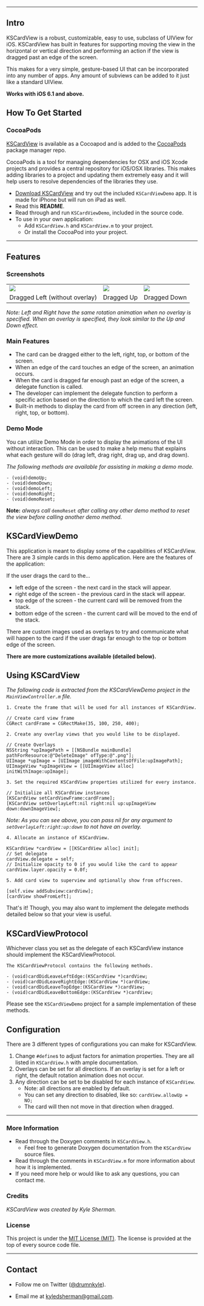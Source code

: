 ___
## Intro

KSCardView is a robust, customizable, easy to use, subclass of UIView for iOS. KSCardView has built in features for supporting moving the view in the horizontal or vertical direction and performing an action if the view is dragged past an edge of the screen.

This makes for a very simple, gesture-based UI that can be incorporated into any number of apps. Any amount of subviews can be added to it just like a standard UIView.

**Works with iOS 6.1 and above.**

## How To Get Started

### CocoaPods
[KSCardView](https://github.com/CocoaPods/Specs/tree/master/KSCardView) is available as a Cocoapod and is added to the [CocoaPods](https://github.com/CocoaPods/CocoaPods) package manager repo.

CocoaPods is a tool for managing dependencies for OSX and iOS Xcode projects and provides a central repository for iOS/OSX libraries. This makes adding libraries to a project and updating them extremely easy and it will help users to resolve dependencies of the libraries they use.

- [Download KSCardView](https://github.com/drumnkyle/KSCardView/archive/master.zip) and try out the included `KSCardViewDemo` app. It is made for iPhone but will run on iPad as well.
- Read this **README**.
- Read through and run `KSCardViewDemo`, included in the source code.
- To use in your own application: 
	- Add `KSCardView.h` and `KSCardView.m` to your project.
	- Or install the CocoaPod into your project.

___


## Features

### Screenshots
<table>
<tr>
<td><img src="Screenshots/Left.png" /></td>
<td><img src="Screenshots/Up.png" /></td>
<td><img src="Screenshots/Down.png" /></td>
</tr>
<tr>
<td>Dragged Left (without overlay)</td> <td>Dragged Up</td> <td>Dragged Down</td>
</tr>
</table>

*Note: Left and Right have the same rotation animation when no overlay is specified. When an overlay is specified, they look similar to the Up and Down effect.*

### Main Features

- The card can be dragged either to the left, right, top, or bottom of the screen.
- When an edge of the card touches an edge of the screen, an animation occurs.
- When the card is dragged far enough past an edge of the screen, a delegate function is called.
- The developer can implement the delegate function to perform a specific action based on the direction to which the card left the screen.
- Built-in methods to display the card from off screen in any direction (left, right, top, or bottom).

### Demo Mode

You can utilize Demo Mode in order to display the animations of the UI without interaction. This can be used to make a help menu that explains what each gesture will do (drag left, drag right, drag up, and drag down).

*The following methods are available for assisting in making a demo mode.*

	- (void)demoUp;
	- (void)demoDown;
	- (void)demoLeft;
	- (void)demoRight;
	- (void)demoReset;
	
**Note:** *always call* `demoReset` *after calling any other demo method to reset the view before calling another demo method.*


## KSCardViewDemo

This application is meant to display some of the capabilities of KSCardView. There are 3 simple cards in this demo application. Here are the features of the application:

If the user drags the card to the...

- left edge of the screen - the next card in the stack will appear.
- right edge of the screen - the previous card in the stack will appear.
- top edge of the screen - the current card will be removed from the stack.
- bottom edge of the screen - the current card will be moved to the end of the stack.

There are custom images used as overlays to try and communicate what will happen to the card if the user drags far enough to the top or bottom edge of the screen.

**There are more customizations available (detailed below).**

## Using KSCardView

*The following code is extracted from the KSCardViewDemo project in the ```MainViewController.m``` file.*

`1. Create the frame that will be used for all instances of KSCardView.`
	
	// Create card view frame
	CGRect cardFrame = CGRectMake(35, 100, 250, 400);

`2. Create any overlay views that you would like to be displayed.`

	// Create Overlays
	NSString *upImagePath = [[NSBundle mainBundle] pathForResource:@"DeleteImage" ofType:@".png"];
    UIImage *upImage = [UIImage imageWithContentsOfFile:upImagePath];
    UIImageView *upImageView = [[UIImageView alloc] initWithImage:upImage];

`3. Set the required KSCardView properties utilized for every instance.`

	// Initialize all KSCardView instances
    [KSCardView setCardViewFrame:cardFrame];
    [KSCardView setOverlayLeft:nil right:nil up:upImageView down:downImageView];

*Note: As you can see above, you can pass nil for any argument to `setOverlayLeft:right:up:down` to not have an overlay.*

    
`4. Allocate an instance of KSCardView.`

	KSCardView *cardView = [[KSCardView alloc] init];
	// Set delegate
	cardView.delegate = self;
	// Initialize opacity to 0 if you would like the card to appear
	cardView.layer.opacity = 0.0f;
	
`5. Add card view to superview and optionally show from offscreen.`
	
	[self.view addSubview:cardView];
	[cardView showFromLeft];
	
That's it! Though, you may also want to implement the delegate methods detailed below so that your view is useful.

## KSCardViewProtocol

Whichever class you set as the delegate of each KSCardView instance should implement the KSCardViewProtocol.

`The KSCardViewProtocol contains the following methods.`

	- (void)cardDidLeaveLeftEdge:(KSCardView *)cardView;
	- (void)cardDidLeaveRightEdge:(KSCardView *)cardView;
	- (void)cardDidLeaveTopEdge:(KSCardView *)cardView;
	- (void)cardDidLeaveBottomEdge:(KSCardView *)cardView;
	
Please see the `KSCardViewDemo` project for a sample implementation of these methods.

## Configuration

There are 3 different types of configurations you can make for KSCardView.

1. Change `#define`s to adjust factors for animation properties. They are all listed in `KSCardView.h` with ample documentation.
2. Overlays can be set for all directions. If an overlay is set for a left or right, the default rotation animation does not occur.
3. Any direction can be set to be disabled for each instance of `KSCardView`.
	- Note: all directions are enabled by default.
	- You can set any direction to disabled, like so:
		```cardView.allowUp = NO;```
	- The card will then not move in that direction when dragged.

___


### More Information

- Read through the Doxygen comments in `KSCardView.h`.
	- Feel free to generate Doxygen documentation from the `KSCardView` source files.
- Read through the comments in `KSCardView.m` for more information about how it is implemented.
- If you need more help or would like to ask any questions, you can contact me.

### Credits

*KSCardView was created by Kyle Sherman.*

### License

This project is under the [MIT License (MIT)](http://opensource.org/licenses/MIT). The license is provided at the top of every source code file.

____

## Contact

- Follow me on Twitter ([@drumnkyle](https://twitter.com/drumnkyle)).

- Email me at [kyledsherman@gmail.com](mailto:kyledsherman@gmail.com).
